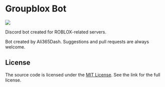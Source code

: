 # Groupblox Bot
[![](https://discordapp.com/api/guilds/339344865978482689/embed.png?style=banner2)](https://discord.gg/uCMyPhN)

Discord bot created for ROBLOX-related servers.

Bot created by Ali365Dash. Suggestions and pull requests are always welcome.

## License
The source code is licensed under the [MIT License](https://github.com/Ali365Dash/lemonde-bot/blob/master/LICENSE). See the link for the full license.
